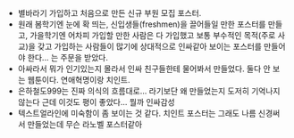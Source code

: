 - 별바라기 가입하고 처음으로 만든 신규 부원 모집 포스터.
- 원래 봄학기엔 눈에 확 띄는, 신입생들(freshmen)을 끌어들일 만한 포스터를 만들고, 가을학기엔 어차피 가입할 만한 사람은 다 가입했고 보통 부수적인 목적(주로 사교)을 갖고 가입하는 사람들이 많기에 상대적으로 인싸같아 보이는 포스터를 만들어야 한다... 는 주문을 받았다.
- 아싸라서 뭐가 인기있는지 몰라서 인싸 친구들한테 물어봐서 만들었다. 둘다 안 보는 웹툰이다. 연애혁명이랑 치인트.
- 은하철도999는 진짜 의식의 흐름대로... 라기보단 왜 만들었는지 도저히 기억나지 않는다 근데 이것도 평이 좋았다... 뭘까 인싸감성
- 텍스트얼라인에 미숙함이 좀 보이는 것 같다. 치인트 포스터는 그래도 나름 신경써서 만들었는데 무슨 라노벨 포스터같아
